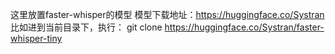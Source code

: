 这里放置faster-whisper的模型
模型下载地址：https://huggingface.co/Systran
比如进到当前目录下，执行：
git clone https://huggingface.co/Systran/faster-whisper-tiny